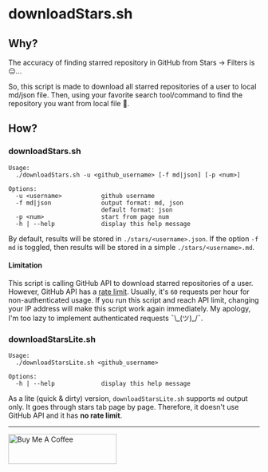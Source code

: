 # downloadStars.sh

## Why?

The accuracy of finding starred repository in GitHub from Stars -> Filters is :expressionless:...

So, this script is made to download all starred repositories of a user to local md/json file. Then, using your favorite search tool/command to find the repository you want from local file :massage:.

## How?

### downloadStars.sh

```
Usage:
  ./downloadStars.sh -u <github_username> [-f md|json] [-p <num>]

Options:
  -u <username>           github username
  -f md|json              output format: md, json
                          default format: json
  -p <num>                start from page num
  -h | --help             display this help message
```

By default, results will be stored in `./stars/<username>.json`. If the option `-f md` is toggled, then results will be stored in a simple `./stars/<username>.md`.

#### Limitation

This script is calling GitHub API to download starred repositories of a user. However, GitHub API has a [rate limit](https://developer.github.com/v3/#rate-limiting). Usually, it's `60` requests per hour for non-authenticated usage. If you run this script and reach API limit, changing your IP address will make this script work again immediately. My apology, I'm too lazy to implement authenticated requests ¯\\\_(ツ)\_/¯.

### downloadStarsLite.sh

```
Usage:
  ./downloadStarsLite.sh <github_username>

Options:
  -h | --help             display this help message
```

As a lite (quick & dirty) version, `downloadStarsLite.sh` supports `md` output only. It goes through stars tab page by page. Therefore, it doesn't use GitHub API and it has **no rate limit**.

---

<a href="https://www.buymeacoffee.com/kevcui" target="_blank"><img src="https://cdn.buymeacoffee.com/buttons/v2/default-orange.png" alt="Buy Me A Coffee" height="60px" width="217px"></a>
